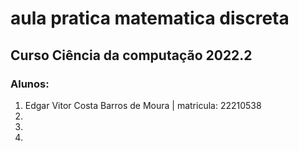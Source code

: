 # aula pratica matematica discreta
## Curso Ciência da computação 2022.2

### Alunos:

1. Edgar Vitor Costa Barros de Moura | matricula: 22210538
2.
3.
4.
